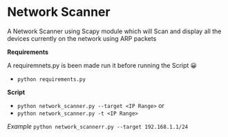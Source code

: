  # Network Scanner
 A Network Scanner using Scapy module which will Scan and display all the devices currently on the network using ARP packets
 
 **Requirements** 
 
 A requiremnets.py is been made run it before running the Script :grinning:
 * `python requirements.py`

**Script**
* `python network_scanner.py --target <IP Range>`
 or 
* `python network_scanner.py -t <IP Range>`

*Example*
`python network_scannerr.py --target 192.168.1.1/24 `

